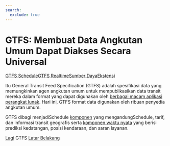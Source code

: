 ```yaml
---
search:
  exclude: true
---
```



# GTFS: Membuat Data Angkutan Umum Dapat Diakses Secara Universal

<div class="landing-page">
    <a class="button" href="schedule">GTFS Schedule</a><a class="button" href="realtime">GTFS Realtime</a><a class="button" href="resources">Sumber Daya</a><a class="button" href="extensions">Ekstensi</a>
</div>

Itu General Transit Feed Specification (GTFS) adalah spesifikasi data yang memungkinkan agen angkutan umum untuk mempublikasikan data transit mereka dalam format yang dapat digunakan oleh [berbagai macam aplikasi perangkat lunak](resources/apps). Hari ini, GTFS format data digunakan oleh ribuan penyedia angkutan umum.

GTFS dibagi menjadiSchedule [komponen](schedule) yang mengandungSchedule, tarif, dan informasi transit geografis serta [komponen waktu nyata](realtime) yang berisi prediksi kedatangan, posisi kendaraan, dan saran layanan.

[Lagi](background.md) GTFS [Latar Belakang](background.md)
